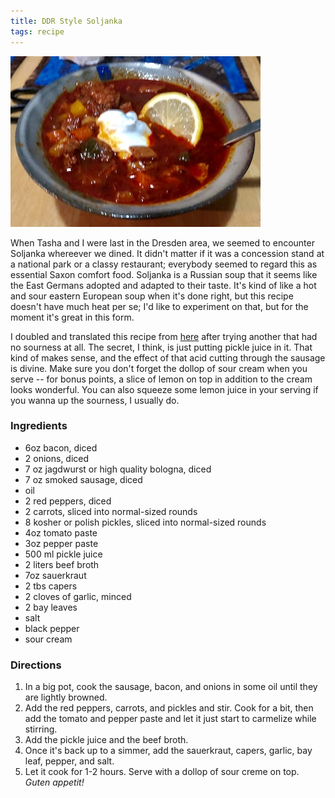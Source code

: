 ```yaml
---
title: DDR Style Soljanka
tags: recipe
---
```


![DDR-Style Soljanka](/assets/soljanka.jpg)

When Tasha and I were last in the Dresden area, we seemed to encounter Soljanka whereever we dined. It didn't matter if it was a concession stand at a national park or a classy restaurant; everybody seemed to regard this as essential Saxon comfort food. Soljanka is a Russian soup that it seems like the East Germans adopted and adapted to their taste. It's kind of like a hot and sour eastern European soup when it's done right, but this recipe doesn't have much heat per se; I'd like to experiment on that, but for the moment it's great in this form. 

I doubled and translated this recipe from [here](https://www.kochbar.de/rezept/533012/Original-DDR-Soljanka.html) after trying another that had no sourness at all. The secret, I think, is just putting pickle juice in it. That kind of makes sense, and the effect of that acid cutting through the sausage is divine. Make sure you don't forget the dollop of sour cream when you serve -- for bonus points, a slice of lemon on top in addition to the cream looks wonderful. You can also squeeze some lemon juice in your serving if you wanna up the sourness, I usually do.

### Ingredients
- 6oz bacon, diced
- 2 onions, diced
- 7 oz jagdwurst or high quality bologna, diced
- 7 oz smoked sausage, diced
- oil
- 2 red peppers, diced
- 2 carrots, sliced into normal-sized rounds
- 8 kosher or polish pickles, sliced into normal-sized rounds
- 4oz tomato paste
- 3oz pepper paste
- 500 ml pickle juice
- 2 liters beef broth
- 7oz sauerkraut
- 2 tbs capers
- 2 cloves of garlic, minced
- 2 bay leaves
- salt
- black pepper
- sour cream

### Directions
1. In a big pot, cook the sausage, bacon, and onions in some oil until they are lightly browned.
2. Add the red peppers, carrots, and pickles and stir. Cook for a bit, then add the tomato and pepper paste and let it just start to carmelize while stirring.
3. Add the pickle juice and the beef broth.
4. Once it's back up to a simmer, add the sauerkraut, capers, garlic, bay leaf, pepper, and salt.
5. Let it cook for 1-2 hours. Serve with a dollop of sour creme on top. _Guten appetit!_
